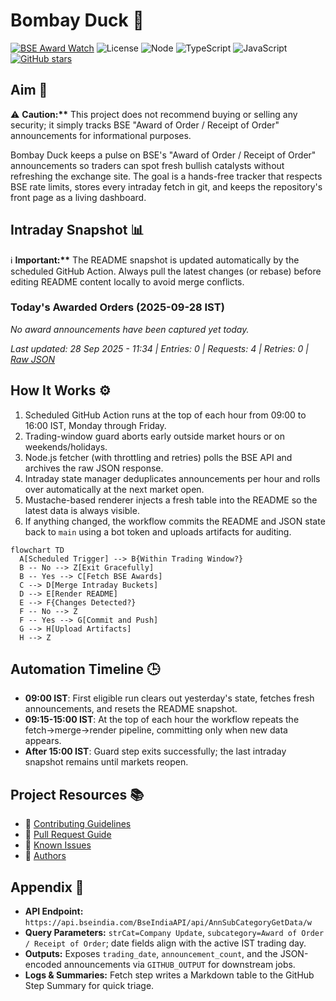 ﻿# Bombay Duck 🦆

[![BSE Award Watch](https://github.com/dextel2/bombay-duck/actions/workflows/bse-award-watch.yml/badge.svg)](https://github.com/dextel2/bombay-duck/actions/workflows/bse-award-watch.yml) ![License](https://img.shields.io/badge/license-ISC-blue.svg) ![Node](https://img.shields.io/badge/node-20.x-339933.svg) ![TypeScript](https://img.shields.io/badge/TypeScript-5.x-3178C6.svg) ![JavaScript](https://img.shields.io/badge/JavaScript-ES2020-F7DF1E.svg) [![GitHub stars](https://img.shields.io/github/stars/dextel2/bombay-duck?style=social)](https://github.com/dextel2/bombay-duck/stargazers)

<!-- aim:start -->

## Aim 🎯

⚠️ **Caution:\*\*** This project does not recommend buying or selling any security; it simply tracks BSE "Award of Order / Receipt of Order" announcements for informational purposes.

Bombay Duck keeps a pulse on BSE's "Award of Order / Receipt of Order" announcements so traders can spot fresh bullish catalysts without refreshing the exchange site. The goal is a hands-free tracker that respects BSE rate limits, stores every intraday fetch in git, and keeps the repository's front page as a living dashboard.

<!-- aim:end -->

## Intraday Snapshot 📊

ℹ️ **Important:\*\*** The README snapshot is updated automatically by the scheduled GitHub Action. Always pull the latest changes (or rebase) before editing README content locally to avoid merge conflicts.

<!-- snapshot:start -->

### Today's Awarded Orders (2025-09-28 IST)

_No award announcements have been captured yet today._

_Last updated: 28 Sep 2025 - 11:34 | Entries: 0 | Requests: 4 | Retries: 0 | [Raw JSON](data/2025-09-28.json)_

<!-- snapshot:end -->

<!-- how-it-works:start -->

## How It Works ⚙️

1. Scheduled GitHub Action runs at the top of each hour from 09:00 to 16:00 IST, Monday through Friday.
2. Trading-window guard aborts early outside market hours or on weekends/holidays.
3. Node.js fetcher (with throttling and retries) polls the BSE API and archives the raw JSON response.
4. Intraday state manager deduplicates announcements per hour and rolls over automatically at the next market open.
5. Mustache-based renderer injects a fresh table into the README so the latest data is always visible.
6. If anything changed, the workflow commits the README and JSON state back to `main` using a bot token and uploads artifacts for auditing.

```mermaid
flowchart TD
  A[Scheduled Trigger] --> B{Within Trading Window?}
  B -- No --> Z[Exit Gracefully]
  B -- Yes --> C[Fetch BSE Awards]
  C --> D[Merge Intraday Buckets]
  D --> E[Render README]
  E --> F{Changes Detected?}
  F -- No --> Z
  F -- Yes --> G[Commit and Push]
  G --> H[Upload Artifacts]
  H --> Z
```

<!-- how-it-works:end -->

## Automation Timeline 🕒

- **09:00 IST**: First eligible run clears out yesterday's state, fetches fresh announcements, and resets the README snapshot.
- **09:15-15:00 IST**: At the top of each hour the workflow repeats the fetch->merge->render pipeline, committing only when new data appears.
- **After 15:00 IST**: Guard step exits successfully; the last intraday snapshot remains until markets reopen.

## Project Resources 📚

- 📘 [Contributing Guidelines](CONTRIBUTING.md)
- 🧾 [Pull Request Guide](PR_GUIDE.md)
- 🐞 [Known Issues](KNOWN_ISSUES.md)
- 👥 [Authors](AUTHORS.md)

## Appendix 📎

- **API Endpoint:** `https://api.bseindia.com/BseIndiaAPI/api/AnnSubCategoryGetData/w`
- **Query Parameters:** `strCat=Company Update`, `subcategory=Award of Order / Receipt of Order`; date fields align with the active IST trading day.
- **Outputs:** Exposes `trading_date`, `announcement_count`, and the JSON-encoded announcements via `GITHUB_OUTPUT` for downstream jobs.
- **Logs & Summaries:** Fetch step writes a Markdown table to the GitHub Step Summary for quick triage.
